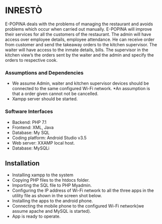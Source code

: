 # INRESTÒ 

E-POPINA deals with the problems of managing the restaurant and avoids problems which occur when carried out manually. 
E-POPINA will improve their services for all the customers of the restaurant. The admin will have access over employee details, employee attendance.
He can receive order from customer and send the takeaway orders to the kitchen supervisor. The waiter will have access to the inmate details, bills. 
The supervisor in the kitchen view’s the orders sent by the waiter and the admin and specify the orders to respective cook.

### Assumptions and Dependencies

*	We assume Admin, waiter and kitchen supervisor devices should be connected to the same configured Wi-Fi network.
*An assumption is that a order given cannot not be cancelled.
*	Xampp server should be started. 
 
### Software Interfaces
* Backend: PHP 7.1
* Frontend: XML, Java
*	Database:  My SQL
*	Coding platform: Android Studio v3.5
*	Web server: XXAMP local host.
* Database: MySQLi

## Installation
*	Installing xampp to the system
*	Copying PHP files to the htdocs folder.
*	Importing the SQL file to PHP Myadmin.
*	Configuring the IP address of Wi-Fi network to all the three apps in the utility file as shown in the screen shot below.
*	Installing the apps to the android phone.
*	Connecting the mobile phone to the configured Wi-Fi network(we assume apache and MySQL is started).
*	App is ready to operate.

